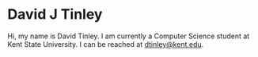 # David J Tinley

Hi, my name is David Tinley. I am currently a Computer Science student at Kent State University. I can be reached at dtinley@kent.edu.

<!---
David-J-Tinley is a ✨ special ✨ repository because its `README.md` (this file) appears on your GitHub profile.
You can click the Preview link to take a look at your changes.
--->
